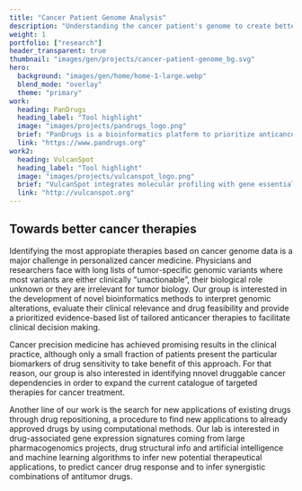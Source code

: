 ```yaml
---
title: "Cancer Patient Genome Analysis"
description: "Understanding the cancer patient's genome to create better therapies"
weight: 1
portfolio: ["research"]
header_transparent: true
thumbnail: "images/gen/projects/cancer-patient-genome_bg.svg"
hero:
  background: "images/gen/home/home-1-large.webp"
  blend_mode: "overlay"
  theme: "primary"
work:
  heading: PanDrugs
  heading_label: "Tool highlight"
  image: "images/projects/pandrugs_logo.png"
  brief: "PanDrugs is a bioinformatics platform to prioritize anticancer drug treatments according to individual genomic data."
  link: "https://www.pandrugs.org"
work2:
  heading: VulcanSpot
  heading_label: "Tool highlight"
  image: "images/projects/vulcanspot_logo.png"
  brief: "VulcanSpot integrates molecular profiling with gene essentiality screenings in cancer cell lines in order to identify gene dependencies."
  link: "http://vulcanspot.org"
---
```


## Towards better cancer therapies

Identifying the most appropiate therapies based on cancer genome data is a major challenge in personalized cancer medicine. Physicians and researchers face with long lists of tumor-specific genomic variants where most variants are either clinically “unactionable”, their biological role unknown or they are irrelevant for tumor biology. Our group is interested in the development of novel bioinformatics methods to interpret genomic alterations, evaluate their clinical relevance and drug feasibility and provide a prioritized evidence-based list of tailored anticancer therapies to facilitate clinical decision making.

Cancer precision medicine has achieved promising results in the clinical practice, although only a small fraction of patients present the particular biomarkers of drug sensitivity to take benefit of this approach. For that reason, our group is also interested in identifying nnovel druggable cancer dependencies in order to expand the current catalogue of targeted therapies for cancer treatment.

Another line of our work is the search for new applications of existing drugs through drug repositioning, a procedure to find new applications to already approved drugs by using computational methods. Our lab is interested in  drug-associated gene expression signatures coming from large pharmacogenomics projects, drug structural info and artificial intelligence and machine learning algorithms to infer new potential therapeutical applications, to predict cancer drug response and to infer synergistic combinations of antitumor drugs.